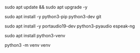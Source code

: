 
sudo apt update && sudo apt upgrade -y


sudo apt install -y python3-pip python3-dev git


sudo apt install -y portaudio19-dev python3-pyaudio espeak-ng

sudo apt install python3-venv


python3 -m venv venv